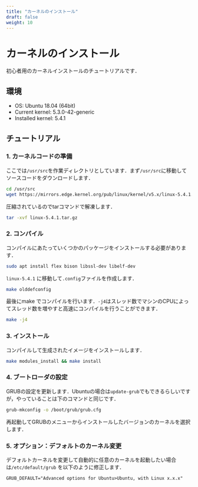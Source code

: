 ```yaml
---
title: "カーネルのインストール"
draft: false
weight: 10
---
```


# カーネルのインストール

初心者用のカーネルインストールのチュートリアルです．

## 環境

- OS: Ubuntu 18.04 (64bit)
- Current kernel: 5.3.0-42-generic
- Installed kernel: 5.4.1

## チュートリアル

### 1. カーネルコードの準備

ここでは`/usr/src`を作業ディレクトリとしています．まず`/usr/src`に移動してソースコードをダウンロードします．

```sh
cd /usr/src
wget https://mirrors.edge.kernel.org/pub/linux/kernel/v5.x/linux-5.4.1.tar.gz
```

圧縮されているのでtarコマンドで解凍します．

```sh
tar -xvf linux-5.4.1.tar.gz
```

### 2. コンパイル

コンパイルにあたっていくつかのパッケージをインストールする必要があります．

```sh
sudo apt install flex bison libssl-dev libelf-dev
```

`linux-5.4.1` に移動して`.config`ファイルを作成します．

```sh
make olddefconfig
```

最後にmake でコンパイルを行います．`-j4`はスレッド数でマシンのCPUによってスレッド数を増やすと高速にコンパイルを行うことができます．

```sh
make -j4
```

### 3. インストール

コンパイルして生成されたイメージをインストールします．

```sh
make modules_install && make install
```

### 4. ブートローダの設定

GRUBの設定を更新します．Ubuntuの場合は`update-grub`でもできるらしいですが，やっていることは下のコマンドと同じです．

```sh
grub-mkconfig -o /boot/grub/grub.cfg
```

再起動してGRUBのメニューからインストールしたバージョンのカーネルを選択します．

### 5. オプション：デフォルトのカーネル変更

デフォルトカーネルを変更して自動的に任意のカーネルを起動したい場合は`/etc/default/grub` を以下のように修正します．

```text
GRUB_DEFAULT="Advanced options for Ubuntu>Ubuntu, with Linux x.x.x"
```
